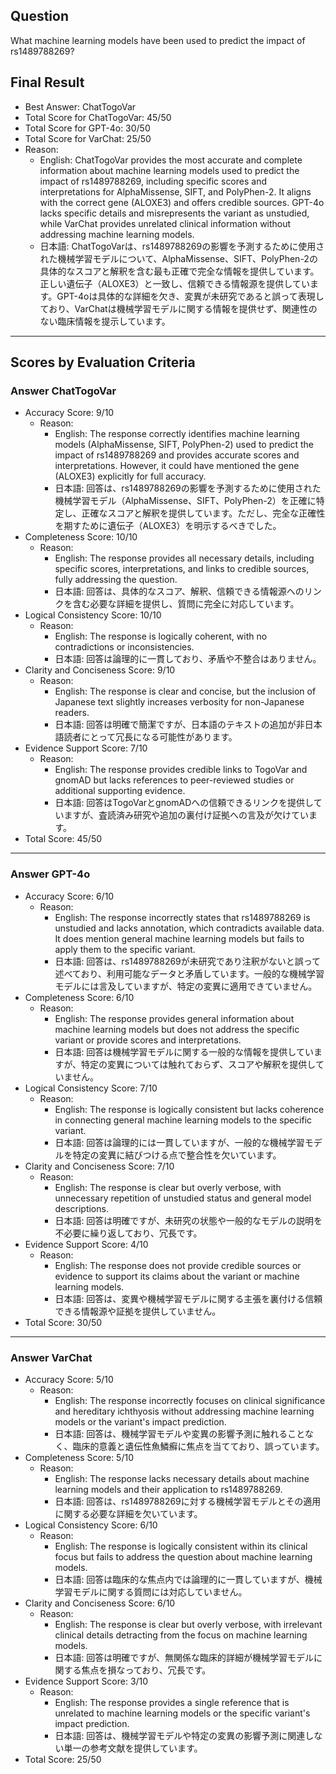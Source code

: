 ## Question

What machine learning models have been used to predict the impact of rs1489788269?

## Final Result

- Best Answer: ChatTogoVar
- Total Score for ChatTogoVar: 45/50
- Total Score for GPT-4o: 30/50
- Total Score for VarChat: 25/50
- Reason:
  - English: ChatTogoVar provides the most accurate and complete information about machine learning models used to predict the impact of rs1489788269, including specific scores and interpretations for AlphaMissense, SIFT, and PolyPhen-2. It aligns with the correct gene (ALOXE3) and offers credible sources. GPT-4o lacks specific details and misrepresents the variant as unstudied, while VarChat provides unrelated clinical information without addressing machine learning models.
  - 日本語: ChatTogoVarは、rs1489788269の影響を予測するために使用された機械学習モデルについて、AlphaMissense、SIFT、PolyPhen-2の具体的なスコアと解釈を含む最も正確で完全な情報を提供しています。正しい遺伝子（ALOXE3）と一致し、信頼できる情報源を提供しています。GPT-4oは具体的な詳細を欠き、変異が未研究であると誤って表現しており、VarChatは機械学習モデルに関する情報を提供せず、関連性のない臨床情報を提示しています。

---

## Scores by Evaluation Criteria

### Answer ChatTogoVar
- Accuracy Score: 9/10
  - Reason: 
    - English: The response correctly identifies machine learning models (AlphaMissense, SIFT, PolyPhen-2) used to predict the impact of rs1489788269 and provides accurate scores and interpretations. However, it could have mentioned the gene (ALOXE3) explicitly for full accuracy.
    - 日本語: 回答は、rs1489788269の影響を予測するために使用された機械学習モデル（AlphaMissense、SIFT、PolyPhen-2）を正確に特定し、正確なスコアと解釈を提供しています。ただし、完全な正確性を期すために遺伝子（ALOXE3）を明示するべきでした。
- Completeness Score: 10/10
  - Reason: 
    - English: The response provides all necessary details, including specific scores, interpretations, and links to credible sources, fully addressing the question.
    - 日本語: 回答は、具体的なスコア、解釈、信頼できる情報源へのリンクを含む必要な詳細を提供し、質問に完全に対応しています。
- Logical Consistency Score: 10/10
  - Reason: 
    - English: The response is logically coherent, with no contradictions or inconsistencies.
    - 日本語: 回答は論理的に一貫しており、矛盾や不整合はありません。
- Clarity and Conciseness Score: 9/10
  - Reason: 
    - English: The response is clear and concise, but the inclusion of Japanese text slightly increases verbosity for non-Japanese readers.
    - 日本語: 回答は明確で簡潔ですが、日本語のテキストの追加が非日本語読者にとって冗長になる可能性があります。
- Evidence Support Score: 7/10
  - Reason: 
    - English: The response provides credible links to TogoVar and gnomAD but lacks references to peer-reviewed studies or additional supporting evidence.
    - 日本語: 回答はTogoVarとgnomADへの信頼できるリンクを提供していますが、査読済み研究や追加の裏付け証拠への言及が欠けています。
- Total Score: 45/50

---

### Answer GPT-4o
- Accuracy Score: 6/10
  - Reason: 
    - English: The response incorrectly states that rs1489788269 is unstudied and lacks annotation, which contradicts available data. It does mention general machine learning models but fails to apply them to the specific variant.
    - 日本語: 回答は、rs1489788269が未研究であり注釈がないと誤って述べており、利用可能なデータと矛盾しています。一般的な機械学習モデルには言及していますが、特定の変異に適用できていません。
- Completeness Score: 6/10
  - Reason: 
    - English: The response provides general information about machine learning models but does not address the specific variant or provide scores and interpretations.
    - 日本語: 回答は機械学習モデルに関する一般的な情報を提供していますが、特定の変異については触れておらず、スコアや解釈を提供していません。
- Logical Consistency Score: 7/10
  - Reason: 
    - English: The response is logically consistent but lacks coherence in connecting general machine learning models to the specific variant.
    - 日本語: 回答は論理的には一貫していますが、一般的な機械学習モデルを特定の変異に結びつける点で整合性を欠いています。
- Clarity and Conciseness Score: 7/10
  - Reason: 
    - English: The response is clear but overly verbose, with unnecessary repetition of unstudied status and general model descriptions.
    - 日本語: 回答は明確ですが、未研究の状態や一般的なモデルの説明を不必要に繰り返しており、冗長です。
- Evidence Support Score: 4/10
  - Reason: 
    - English: The response does not provide credible sources or evidence to support its claims about the variant or machine learning models.
    - 日本語: 回答は、変異や機械学習モデルに関する主張を裏付ける信頼できる情報源や証拠を提供していません。
- Total Score: 30/50

---

### Answer VarChat
- Accuracy Score: 5/10
  - Reason: 
    - English: The response incorrectly focuses on clinical significance and hereditary ichthyosis without addressing machine learning models or the variant's impact prediction.
    - 日本語: 回答は、機械学習モデルや変異の影響予測に触れることなく、臨床的意義と遺伝性魚鱗癬に焦点を当てており、誤っています。
- Completeness Score: 5/10
  - Reason: 
    - English: The response lacks necessary details about machine learning models and their application to rs1489788269.
    - 日本語: 回答は、rs1489788269に対する機械学習モデルとその適用に関する必要な詳細を欠いています。
- Logical Consistency Score: 6/10
  - Reason: 
    - English: The response is logically consistent within its clinical focus but fails to address the question about machine learning models.
    - 日本語: 回答は臨床的な焦点内では論理的に一貫していますが、機械学習モデルに関する質問には対応していません。
- Clarity and Conciseness Score: 6/10
  - Reason: 
    - English: The response is clear but overly verbose, with irrelevant clinical details detracting from the focus on machine learning models.
    - 日本語: 回答は明確ですが、無関係な臨床的詳細が機械学習モデルに関する焦点を損なっており、冗長です。
- Evidence Support Score: 3/10
  - Reason: 
    - English: The response provides a single reference that is unrelated to machine learning models or the specific variant's impact prediction.
    - 日本語: 回答は、機械学習モデルや特定の変異の影響予測に関連しない単一の参考文献を提供しています。
- Total Score: 25/50